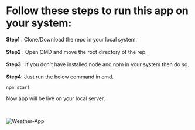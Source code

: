 # Follow these steps to run this app on your system: 

**Step1** : Clone/Download the repo in your local system.</br>
</br>
**Step2** : Open CMD and move the root directory of the rep. </br>
</br>
**Step3** : If you don't have installed node and npm in your system then do so. </br>
</br>
**Step4**: Just run the below command in cmd. </br>
```
npm start
```
Now app will be live on your local server. 

</br> 

![Weather-App](https://imgur.com/a/gZvw1BR)


